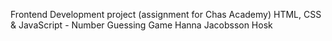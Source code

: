 Frontend Development project (assignment for Chas Academy)
HTML, CSS & JavaScript - Number Guessing Game
Hanna Jacobsson Hosk